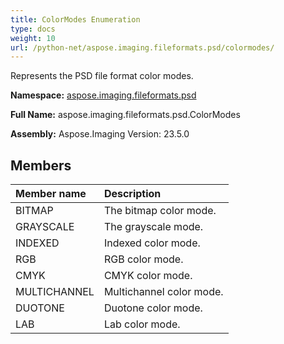 ```yaml
---
title: ColorModes Enumeration
type: docs
weight: 10
url: /python-net/aspose.imaging.fileformats.psd/colormodes/
---
```


Represents the PSD file format color modes.

**Namespace:** [aspose.imaging.fileformats.psd](/imaging/python-net/aspose.imaging.fileformats.psd/)

**Full Name:** aspose.imaging.fileformats.psd.ColorModes

**Assembly:**  Aspose.Imaging Version: 23.5.0

## **Members**
|**Member name**|**Description**|
| :- | :- |
|BITMAP|The bitmap color mode.|
|GRAYSCALE|The grayscale mode.|
|INDEXED|Indexed color mode.|
|RGB|RGB color mode.|
|CMYK|CMYK color mode.|
|MULTICHANNEL|Multichannel color mode.|
|DUOTONE|Duotone color mode.|
|LAB|Lab color mode.|
